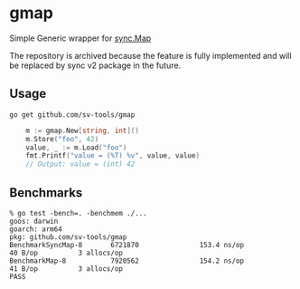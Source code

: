# gmap

Simple Generic wrapper for [sync.Map](https://pkg.go.dev/sync#Map) 

The repository is archived because the feature is fully implemented and will be replaced by sync v2 package in the future.

## Usage

```shell
go get github.com/sv-tools/gmap
```

```go
	m := gmap.New[string, int]()
	m.Store("foo", 42)
	value, _ := m.Load("foo")
	fmt.Printf("value = (%T) %v", value, value)
	// Output: value = (int) 42
```

## Benchmarks

```shell
% go test -bench=. -benchmem ./...
goos: darwin
goarch: arm64
pkg: github.com/sv-tools/gmap
BenchmarkSyncMap-8       6721870               153.4 ns/op            40 B/op          3 allocs/op
BenchmarkMap-8           7920562               154.2 ns/op            41 B/op          3 allocs/op
PASS
```
